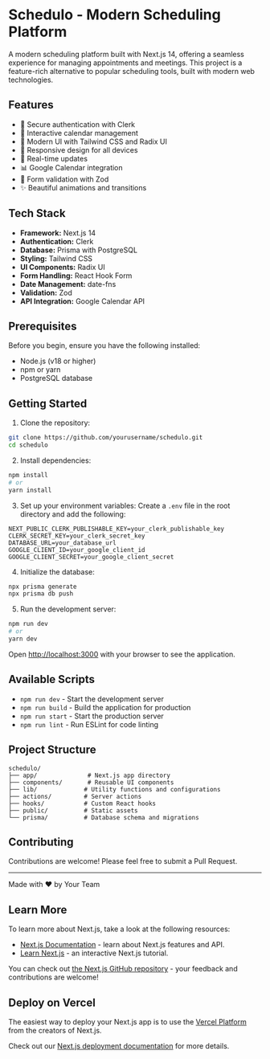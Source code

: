 # Schedulo - Modern Scheduling Platform

A modern scheduling platform built with Next.js 14, offering a seamless experience for managing appointments and meetings. This project is a feature-rich alternative to popular scheduling tools, built with modern web technologies.

## Features

- 🔐 Secure authentication with Clerk
- 📅 Interactive calendar management
- 🎨 Modern UI with Tailwind CSS and Radix UI
- 📱 Responsive design for all devices
- 🔄 Real-time updates
- 📊 Google Calendar integration
- 🎯 Form validation with Zod
- ✨ Beautiful animations and transitions

## Tech Stack

- **Framework:** Next.js 14
- **Authentication:** Clerk
- **Database:** Prisma with PostgreSQL
- **Styling:** Tailwind CSS
- **UI Components:** Radix UI
- **Form Handling:** React Hook Form
- **Date Management:** date-fns
- **Validation:** Zod
- **API Integration:** Google Calendar API

## Prerequisites

Before you begin, ensure you have the following installed:
- Node.js (v18 or higher)
- npm or yarn
- PostgreSQL database

## Getting Started

1. Clone the repository:
```bash
git clone https://github.com/yourusername/schedulo.git
cd schedulo
```

2. Install dependencies:
```bash
npm install
# or
yarn install
```

3. Set up your environment variables:
Create a `.env` file in the root directory and add the following:
```env
NEXT_PUBLIC_CLERK_PUBLISHABLE_KEY=your_clerk_publishable_key
CLERK_SECRET_KEY=your_clerk_secret_key
DATABASE_URL=your_database_url
GOOGLE_CLIENT_ID=your_google_client_id
GOOGLE_CLIENT_SECRET=your_google_client_secret
```

4. Initialize the database:
```bash
npx prisma generate
npx prisma db push
```

5. Run the development server:
```bash
npm run dev
# or
yarn dev
```

Open [http://localhost:3000](http://localhost:3000) with your browser to see the application.

## Available Scripts

- `npm run dev` - Start the development server
- `npm run build` - Build the application for production
- `npm run start` - Start the production server
- `npm run lint` - Run ESLint for code linting

## Project Structure

```
schedulo/
├── app/              # Next.js app directory
├── components/       # Reusable UI components
├── lib/             # Utility functions and configurations
├── actions/         # Server actions
├── hooks/           # Custom React hooks
├── public/          # Static assets
└── prisma/          # Database schema and migrations
```

## Contributing

Contributions are welcome! Please feel free to submit a Pull Request.

---

Made with ❤️ by Your Team

## Learn More

To learn more about Next.js, take a look at the following resources:

- [Next.js Documentation](https://nextjs.org/docs) - learn about Next.js features and API.
- [Learn Next.js](https://nextjs.org/learn) - an interactive Next.js tutorial.

You can check out [the Next.js GitHub repository](https://github.com/vercel/next.js) - your feedback and contributions are welcome!

## Deploy on Vercel

The easiest way to deploy your Next.js app is to use the [Vercel Platform](https://vercel.com/new?utm_medium=default-template&filter=next.js&utm_source=create-next-app&utm_campaign=create-next-app-readme) from the creators of Next.js.

Check out our [Next.js deployment documentation](https://nextjs.org/docs/app/building-your-application/deploying) for more details.
